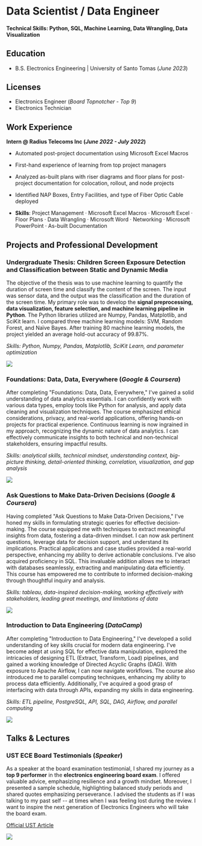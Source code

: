 # Data Scientist / Data Engineer

#### Technical Skills: Python, SQL, Machine Learning, Data Wrangling, Data Visualization

## Education
- B.S. Electronics Engineering | University of Santo Tomas (_June 2023_)

## Licenses
- Electronics Engineer (_Board Topnotcher - Top 9_)
- Electronics Technician

## Work Experience
**Intern @ Radius Telecoms Inc (_June 2022 - July 2022_)**
- Automated post-project documentation using Microsoft Excel Macros 
- First-hand experience of learning from top project managers
- Analyzed as-built plans with riser diagrams and floor plans for post-project documentation for colocation, rollout, and node projects
- Identified NAP Boxes, Entry Facilities, and type of Fiber Optic Cable deployed

- **Skills**: Project Management · Microsoft Excel Macros · Microsoft Excel · Floor Plans · Data Wrangling · Microsoft Word · Networking · Microsoft PowerPoint · As-built Documentation

## Projects and Professional Development
### Undergraduate Thesis: Children Screen Exposure Detection and Classification between Static and Dynamic Media


The objective of the thesis was to use machine learning to quantify the duration of screen time and classify the content of the screen. The input was sensor data, and the output was the classification and the duration of the screen time. My primary role was to develop the **signal preprocessing, data visualization, feature selection, and machine learning pipeline in Python**. The Python libraries utilized are Numpy, Pandas, Matplotlib, and SciKit learn. I compared three machine learning models: SVM, Random Forest, and Naïve Bayes. After training 80 machine learning models, the project yielded an average hold-out accuracy of 99.87%.

_Skills: Python, Numpy, Pandas, Matplotlib, SciKit Learn, and parameter optimization_

![](/assets/Thesis.png)


### Foundations: Data, Data, Everywhere (_Google & Coursera_)


After completing "Foundations: Data, Data, Everywhere," I've gained a solid understanding of data analytics essentials. I can confidently work with various data types, employ tools like Python for analysis, and apply data cleaning and visualization techniques. The course emphasized ethical considerations, privacy, and real-world applications, offering hands-on projects for practical experience. Continuous learning is now ingrained in my approach, recognizing the dynamic nature of data analytics. I can effectively communicate insights to both technical and non-technical stakeholders, ensuring impactful results.

_Skills: analytical skills, technical mindset, understanding context, big-picture thinking, detail-oriented thinking, correlation, visualization, and gap analysis_


![](/assets/G2.png)

### Ask Questions to Make Data-Driven Decisions (_Google & Coursera_)

Having completed "Ask Questions to Make Data-Driven Decisions," I've honed my skills in formulating strategic queries for effective decision-making. The course equipped me with techniques to extract meaningful insights from data, fostering a data-driven mindset. I can now ask pertinent questions, leverage data for decision support, and understand its implications. Practical applications and case studies provided a real-world perspective, enhancing my ability to derive actionable conclusions. I've also acquired proficiency in SQL. This invaluable addition allows me to interact with databases seamlessly, extracting and manipulating data efficiently. This course has empowered me to contribute to informed decision-making through thoughtful inquiry and analysis.

_Skills: tableau, data-inspired decision-making, working effectively with stakeholders, leading great meetings, and limitations of data_


![](/assets/G1.png)

### Introduction to Data Engineering (_DataCamp_)


After completing "Introduction to Data Engineering," I've developed a solid understanding of key skills crucial for modern data engineering. I've become adept at using SQL for effective data manipulation, explored the intricacies of designing ETL (Extract, Transform, Load) pipelines, and gained a working knowledge of Directed Acyclic Graphs (DAG). With exposure to Apache Airflow, I can now navigate workflows. The course also introduced me to parallel computing techniques, enhancing my ability to process data efficiently. Additionally, I've acquired a good grasp of interfacing with data through APIs, expanding my skills in data engineering.

_Skills: ETL pipeline, PostgreSQL, API, SQL, DAG, Airflow, and parallel computing_


![](/assets/DataCamp.png)

## Talks & Lectures
### UST ECE Board Testimonials (_Speaker_)

As a speaker at the board examination testimonial, I shared my journey as a **top 9 performer** in the **electronics engineering board exam**. I offered valuable advice, emphasizing resilience and a growth mindset. Moreover, I presented a sample schedule, highlighting balanced study periods and shared quotes emphasizing perseverance. I advised the students as if I was talking to my past self -- at times when I was feeling lost during the review. I want to inspire the next generation of Electronics Engineers who will take the board exam.


[Official UST Article](https://varsitarian.net/news/20231027/thomasians-snag-spots-in-october-2023-electronics-boards)



![](/assets/Talk.jpeg)


